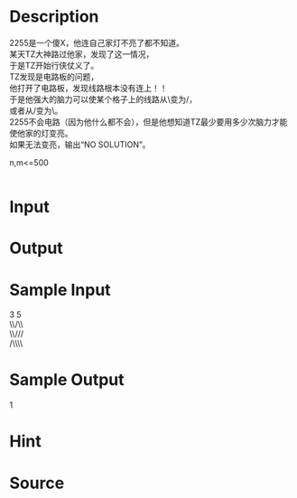 
# Description

<div class="content"><p>2255是一个傻X，他连自己家灯不亮了都不知道。<br/>
某天TZ大神路过他家，发现了这一情况，<br/>
于是TZ开始行侠仗义了。<br/>
TZ发现是电路板的问题，<br/>
他打开了电路板，发现线路根本没有连上！！<br/>
于是他强大的脑力可以使某个格子上的线路从\变为/，<br/>
或者从/变为\。<br/>
2255不会电路（因为他什么都不会），但是他想知道TZ最少要用多少次脑力才能使他家的灯变亮。<br/>
如果无法变亮，输出“NO SOLUTION”。</p>
<p>n,m&lt;=500</p>
<p><img alt="" src="source/bzoj/2346/img/aHR0cHM6Ly9seWRzeS5jb20vSnVkZ2VPbmxpbmUvdXBsb2FkLzIwMTEwNi9hLmpwZw==.jpg"/></p></div>

# Input

<div class="content"></div>

# Output

<div class="content"></div>

# Sample Input

<div class="content"><span class="sampledata">3 5<br/>
\\/\\<br/>
\\///<br/>
/\\\\</span></div>

# Sample Output

<div class="content"><span class="sampledata">1</span></div>

# Hint

<div class="content"><p></p></div>

# Source

<div class="content"><p><a href="problemset.php?search="></a></p></div>

